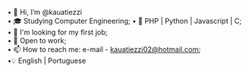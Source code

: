 • 👋 Hi, I’m @kauatiezzi <Br>
• 🎓 Studying Computer Engineering;
• 🌱 PHP | Python | Javascript | C; <Br>
• 💞️ I'm looking for my first job; <br>
• 👀 Open to work; <br>
• 📫 How to reach me: e-mail - kauatiezzi02@hotmail.com; <Br>
•💡 English | Portuguese <br>
